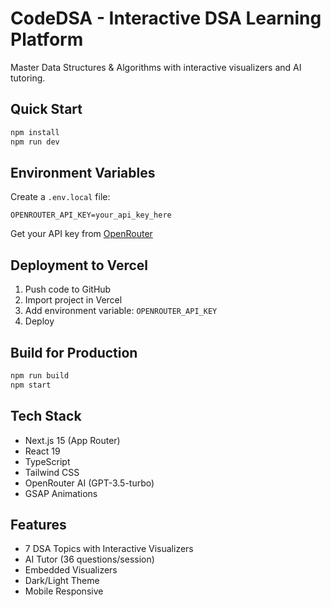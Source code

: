 # CodeDSA - Interactive DSA Learning Platform

Master Data Structures & Algorithms with interactive visualizers and AI tutoring.

## Quick Start

```bash
npm install
npm run dev
```

## Environment Variables

Create a `.env.local` file:

```env
OPENROUTER_API_KEY=your_api_key_here
```

Get your API key from [OpenRouter](https://openrouter.ai/keys)

## Deployment to Vercel

1. Push code to GitHub
2. Import project in Vercel
3. Add environment variable: `OPENROUTER_API_KEY`
4. Deploy

## Build for Production

```bash
npm run build
npm start
```

## Tech Stack

- Next.js 15 (App Router)
- React 19
- TypeScript
- Tailwind CSS
- OpenRouter AI (GPT-3.5-turbo)
- GSAP Animations

## Features

- 7 DSA Topics with Interactive Visualizers
- AI Tutor (36 questions/session)
- Embedded Visualizers
- Dark/Light Theme
- Mobile Responsive
